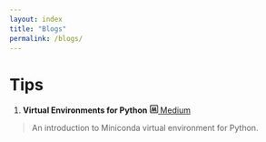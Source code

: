 ```yaml
---
layout: index
title: "Blogs"
permalink: /blogs/
---
```


# Tips
1. **Virtual Environments for Python** <a href="https://medium.com/@mrshininnnnn/virtual-environments-for-python-6ab3802fe87e?source=friends_link&sk=00e7ed84596c1f931069bc4bc7831349"><img src="/assets/images/icon_05.png" width="15px"> Medium </a>
> An introduction to Miniconda virtual environment for Python.